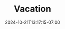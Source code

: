 ---
date: '2024-10-21T13:17:15-07:00'
draft: false
title: Vacation
# featured_image: janis-ringli-UC1pzyJFyvs-unsplash.jpg
# keywords: [Animals, Photos, Cats, Dogs]
menus:
  main:
    name: Vacation
    weight: 20
# list pages require at least one image to be displayed.
---